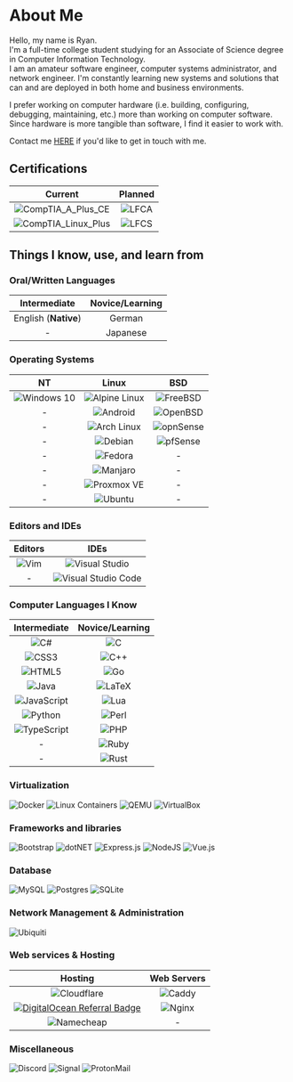 # About Me

Hello, my name is Ryan.\
I'm a full-time college student studying for an Associate of Science degree in Computer Information Technology.\
I am an amateur software engineer, computer systems administrator, and network engineer. I'm constantly learning new systems and solutions that can and are deployed in both home and business environments.

I prefer working on computer hardware (i.e. building, configuring, debugging, maintaining, etc.) more than working on computer software. Since hardware is more tangible than software, I find it easier to work with.

Contact me [HERE](mailto:rbradley0@foxsys.org?subject=Contacting%20From%20Github) if you'd like to get in touch with me.

## Certifications

| Current | Planned |
| :-: | :-: |
| ![CompTIA_A_Plus_CE](https://img.shields.io/badge/CompTIA_A+_CE-FF0000?style=for-the-badge&logo=none) | ![LFCA](https://img.shields.io/badge/Linux_Foundation_LFCA-003366?style=for-the-badge&logo=linux-foundation&logoColor=white) |
| ![CompTIA_Linux_Plus](https://img.shields.io/badge/CompTIA_Linux+-FF0000?style=for-the-badge&logo=none) | ![LFCS](https://img.shields.io/badge/Linux_Foundation_LFCS-003366?style=for-the-badge&logo=linux-foundation&logoColor=white) |

## Things I know, use, and learn from

### Oral/Written Languages

| Intermediate | Novice/Learning |
| :-: | :-: |
| English (**Native**) | German |
| - | Japanese |

### Operating Systems

| NT | Linux | BSD |
| :-: | :-: | :-: |
| ![Windows 10](https://img.shields.io/badge/Windows_10-0078D6?style=for-the-badge&logo=windows&logoColor=white) | ![Alpine Linux](https://img.shields.io/badge/Alpine_Linux-0D597F?style=for-the-badge&logo=alpine-linux&logoColor=white) | ![FreeBSD](https://img.shields.io/badge/FreeBSD-FF0000?style=for-the-badge&logo=freebsd&logoColor=white) |
| - | ![Android](https://img.shields.io/badge/Android-3DDC84?style=for-the-badge&logo=android&logoColor=white) | ![OpenBSD](https://img.shields.io/badge/OpenBSD-FFD700?style=for-the-badge&logo=openbsd&logoColor=black) |
| - | ![Arch Linux](https://img.shields.io/badge/Arch_Linux-1793D1?style=for-the-badge&logo=arch-linux&logoColor=white) | ![opnSense](https://img.shields.io/badge/opnSense-E95420?style=for-the-badge&logo=opnsense&logoColor=white) |
| - | ![Debian](https://img.shields.io/badge/Debian-D70A53?style=for-the-badge&logo=debian&logoColor=white) | ![pfSense](https://img.shields.io/badge/pfSense-0078d7?style=for-the-badge&logo=pfsense&logoColor=white) |
| - | ![Fedora](https://img.shields.io/badge/Fedora-294172?style=for-the-badge&logo=fedora&logoColor=white) | - |
| - | ![Manjaro](https://img.shields.io/badge/Manjaro-11AB00?style=for-the-badge&logo=manjaro&logoColor=white) | - |
| - | ![Proxmox VE](https://img.shields.io/badge/Proxmox_VE-E57000?style=for-the-badge&logo=proxmox&logoColor=white) | - |
| - | ![Ubuntu](https://img.shields.io/badge/Ubuntu-E95420?style=for-the-badge&logo=ubuntu&logoColor=white) | - |

### Editors and IDEs

| Editors | IDEs |
| :-: | :-: |
| ![Vim](https://img.shields.io/badge/VIM-11AB00?style=for-the-badge&logo=vim&logoColor=white) | ![Visual Studio](https://img.shields.io/badge/Visual_Studio-5C2D91?style=for-the-badge&logo=visual-studio&logoColor=white) |
| - | ![Visual Studio Code](https://img.shields.io/badge/VS_Code-0078d7?style=for-the-badge&logo=visual-studio-code&logoColor=white) |

### Computer Languages I Know

| Intermediate | Novice/Learning |
| :-: | :-: |
| ![C#](https://img.shields.io/badge/c%23-239120?style=for-the-badge&logo=c-sharp&logoColor=white) | ![C](https://img.shields.io/badge/c-00599C?style=for-the-badge&logo=c&logoColor=white) |
| ![CSS3](https://img.shields.io/badge/css3-1572B6?style=for-the-badge&logo=css3&logoColor=white) | ![C++](https://img.shields.io/badge/c++-00599C?style=for-the-badge&logo=c%2B%2B&logoColor=white) |
| ![HTML5](https://img.shields.io/badge/html5-E34F26?style=for-the-badge&logo=html5&logoColor=white) | ![Go](https://img.shields.io/badge/go-00ADD8?style=for-the-badge&logo=go&logoColor=white) |
| ![Java](https://img.shields.io/badge/java-ED8B00?style=for-the-badge&logo=java&logoColor=black) | ![LaTeX](https://img.shields.io/badge/latex-008080?style=for-the-badge&logo=latex&logoColor=white) |
| ![JavaScript](https://img.shields.io/badge/javascript-323330?style=for-the-badge&logo=javascript&logoColor=white) | ![Lua](https://img.shields.io/badge/lua-2C2D72?style=for-the-badge&logo=lua&logoColor=white) |
| ![Python](https://img.shields.io/badge/python-14354C?style=for-the-badge&logo=python&logoColor=white) | ![Perl](https://img.shields.io/badge/perl-39457E?style=for-the-badge&logo=perl&logoColor=white) |
| ![TypeScript](https://img.shields.io/badge/typescript-007ACC?style=for-the-badge&logo=typescript&logoColor=white) | ![PHP](https://img.shields.io/badge/php-777BB4?style=for-the-badge&logo=php&logoColor=white) |
| - | ![Ruby](https://img.shields.io/badge/ruby-CC342D?style=for-the-badge&logo=ruby&logoColor=white) |
| - | ![Rust](https://img.shields.io/badge/rust-000000?style=for-the-badge&logo=rust&logoColor=white) |

### Virtualization

![Docker](https://img.shields.io/badge/docker-2496ED?style=for-the-badge&logo=docker&logoColor=white)
![Linux Containers](https://img.shields.io/badge/LXC-003366?style=for-the-badge&logo=linux-containers&logoColor=white)
![QEMU](https://img.shields.io/badge/QEMU-FF6600?style=for-the-badge&logo=qemu&logoColor=white)
![VirtualBox](https://img.shields.io/badge/Virtual_Box-183A61?style=for-the-badge&logo=virtualbox&logoColor=white)

### Frameworks and libraries

![Bootstrap](https://img.shields.io/badge/bootstrap-563D7C?style=for-the-badge&logo=bootstrap&logoColor=white)
![dotNET](https://img.shields.io/badge/dotNET-5C2D91?style=for-the-badge&logo=dot-net&logoColor=white)
![Express.js](https://img.shields.io/badge/express.js-404d59?style=for-the-badge&logo=express&logoColor=61DAFB)
![NodeJS](https://img.shields.io/badge/node.js-43853D?style=for-the-badge&logo=node-dot-js&logoColor=white)
![Vue.js](https://img.shields.io/badge/vue.js-4FC08D?style=for-the-badge&logo=vue-dot-js&logoColor=white)

### Database

![MySQL](https://img.shields.io/badge/mysql-4479A1?style=for-the-badge&logo=mysql&logoColor=white)
![Postgres](https://img.shields.io/badge/postgres-4169E1?style=for-the-badge&logo=postgresql&logoColor=white)
![SQLite](https://img.shields.io/badge/sqlite-003B57?style=for-the-badge&logo=sqlite&logoColor=white)

### Network Management & Administration

![Ubiquiti](https://img.shields.io/badge/ubiquiti-0559C9?style=for-the-badge&logo=ubiquiti&logoColor=white)

### Web services & Hosting

| Hosting | Web Servers |
| :-: | :-: |
| ![Cloudflare](https://img.shields.io/badge/Cloudflare-FFA500?style=for-the-badge&logo=cloudflare&logoColor=white) | ![Caddy](https://img.shields.io/badge/caddy-009639?style=for-the-badge&logo=caddy&logoColor=white) |
| [![DigitalOcean Referral Badge](https://img.shields.io/badge/DigitalOcean-0167ff?style=for-the-badge&logo=digitalocean&logoColor=white)](https://www.digitalocean.com/?refcode=ae0a1f51dd8d&utm_campaign=Referral_Invite&utm_medium=Referral_Program&utm_source=badge) | ![Nginx](https://img.shields.io/badge/nginx-009639?style=for-the-badge&logo=nginx&logoColor=white) |
| ![Namecheap](https://img.shields.io/badge/Namecheap-DE3723?style=for-the-badge&logo=namecheap&logoColor=white) | - |

### Miscellaneous

![Discord](https://img.shields.io/badge/discord-5865F2?style=for-the-badge&logo=discord&logoColor=white)
![Signal](https://img.shields.io/badge/signal-2592E9?style=for-the-badge&logo=signal&logoColor=white)
![ProtonMail](https://img.shields.io/badge/protonmail-8B89CC?style=for-the-badge&logo=protonmail&logoColor=white)

<!-- ### Methods of Support

| Service | Payment ID |
|:-:|:-:|
|![Monero](https://img.shields.io/badge/monero-FF6600?style=for-the-badge&logo=monero&logoColor=white)|43fen3Ag47N5MmQA4HJBadR3fnZnR66xfTa5wEk2zj7rCRFXX72Du8GEneBSUcxf1SC2ZouFEzuaBNpYfyVRwVPVMRLQxoy| -->
